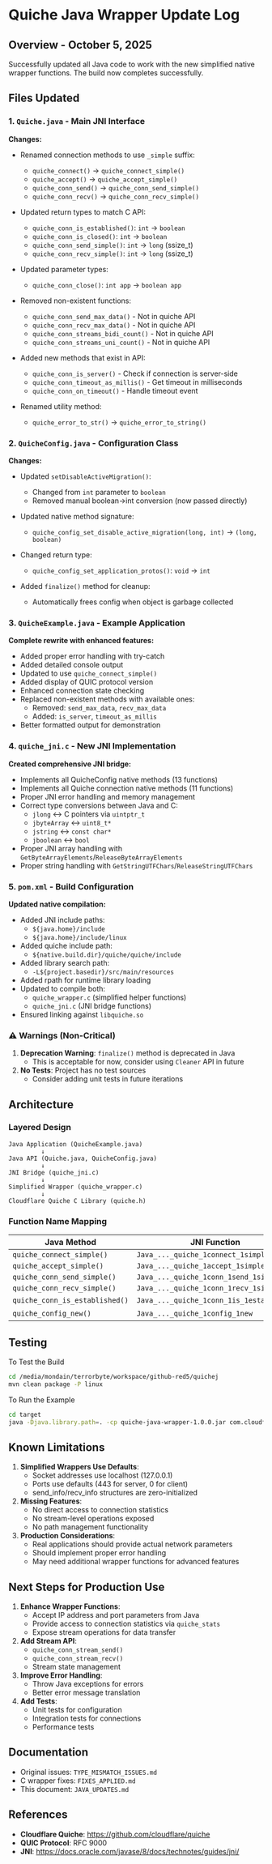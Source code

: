 # Quiche Java Wrapper Update Log

## Overview - October 5, 2025

Successfully updated all Java code to work with the new simplified native wrapper functions. The build now completes successfully.

## Files Updated

### 1. `Quiche.java` - Main JNI Interface

**Changes:**

- Renamed connection methods to use `_simple` suffix:
  - `quiche_connect()` → `quiche_connect_simple()`
  - `quiche_accept()` → `quiche_accept_simple()`
  - `quiche_conn_send()` → `quiche_conn_send_simple()`
  - `quiche_conn_recv()` → `quiche_conn_recv_simple()`
  
- Updated return types to match C API:
  - `quiche_conn_is_established()`: `int` → `boolean`
  - `quiche_conn_is_closed()`: `int` → `boolean`
  - `quiche_conn_send_simple()`: `int` → `long` (ssize_t)
  - `quiche_conn_recv_simple()`: `int` → `long` (ssize_t)
  
- Updated parameter types:
  - `quiche_conn_close()`: `int app` → `boolean app`
  
- Removed non-existent functions:
  - `quiche_conn_send_max_data()` - Not in quiche API
  - `quiche_conn_recv_max_data()` - Not in quiche API
  - `quiche_conn_streams_bidi_count()` - Not in quiche API
  - `quiche_conn_streams_uni_count()` - Not in quiche API
  
- Added new methods that exist in API:
  - `quiche_conn_is_server()` - Check if connection is server-side
  - `quiche_conn_timeout_as_millis()` - Get timeout in milliseconds
  - `quiche_conn_on_timeout()` - Handle timeout event
  
- Renamed utility method:
  - `quiche_error_to_str()` → `quiche_error_to_string()`

### 2. `QuicheConfig.java` - Configuration Class

**Changes:**

- Updated `setDisableActiveMigration()`:
  - Changed from `int` parameter to `boolean`
  - Removed manual boolean→int conversion (now passed directly)
  
- Updated native method signature:
  - `quiche_config_set_disable_active_migration(long, int)` → `(long, boolean)`
  
- Changed return type:
  - `quiche_config_set_application_protos()`: `void` → `int`
  
- Added `finalize()` method for cleanup:
  - Automatically frees config when object is garbage collected

### 3. `QuicheExample.java` - Example Application

**Complete rewrite with enhanced features:**

- Added proper error handling with try-catch
- Added detailed console output
- Updated to use `quiche_connect_simple()`
- Added display of QUIC protocol version
- Enhanced connection state checking
- Replaced non-existent methods with available ones:
  - Removed: `send_max_data`, `recv_max_data`
  - Added: `is_server`, `timeout_as_millis`
- Better formatted output for demonstration

### 4. `quiche_jni.c` - New JNI Implementation

**Created comprehensive JNI bridge:**

- Implements all QuicheConfig native methods (13 functions)
- Implements all Quiche connection native methods (11 functions)
- Proper JNI error handling and memory management
- Correct type conversions between Java and C:
  - `jlong` ↔ C pointers via `uintptr_t`
  - `jbyteArray` ↔ `uint8_t*`
  - `jstring` ↔ `const char*`
  - `jboolean` ↔ `bool`
- Proper JNI array handling with `GetByteArrayElements`/`ReleaseByteArrayElements`
- Proper string handling with `GetStringUTFChars`/`ReleaseStringUTFChars`

### 5. `pom.xml` - Build Configuration

**Updated native compilation:**

- Added JNI include paths:
  - `${java.home}/include`
  - `${java.home}/include/linux`
- Added quiche include path:
  - `${native.build.dir}/quiche/quiche/include`
- Added library search path:
  - `-L${project.basedir}/src/main/resources`
- Added rpath for runtime library loading
- Updated to compile both:
  - `quiche_wrapper.c` (simplified helper functions)
  - `quiche_jni.c` (JNI bridge functions)
- Ensured linking against `libquiche.so`

### ⚠️ Warnings (Non-Critical)

1. **Deprecation Warning**: `finalize()` method is deprecated in Java
   - This is acceptable for now, consider using `Cleaner` API in future
2. **No Tests**: Project has no test sources
   - Consider adding unit tests in future iterations

## Architecture

### Layered Design

```
Java Application (QuicheExample.java)
         ↓
Java API (Quiche.java, QuicheConfig.java)
         ↓
JNI Bridge (quiche_jni.c)
         ↓
Simplified Wrapper (quiche_wrapper.c)
         ↓
Cloudflare Quiche C Library (quiche.h)
```

### Function Name Mapping

| Java Method | JNI Function | C Wrapper | Quiche API |
|------------|--------------|-----------|------------|
| `quiche_connect_simple()` | `Java_..._quiche_1connect_1simple` | `quiche_connect_simple()` | `quiche_connect()` |
| `quiche_accept_simple()` | `Java_..._quiche_1accept_1simple` | `quiche_accept_simple()` | `quiche_accept()` |
| `quiche_conn_send_simple()` | `Java_..._quiche_1conn_1send_1simple` | `quiche_conn_send_simple()` | `quiche_conn_send()` |
| `quiche_conn_recv_simple()` | `Java_..._quiche_1conn_1recv_1simple` | `quiche_conn_recv_simple()` | `quiche_conn_recv()` |
| `quiche_conn_is_established()` | `Java_..._quiche_1conn_1is_1established` | (direct call) | `quiche_conn_is_established()` |
| `quiche_config_new()` | `Java_..._quiche_1config_1new` | (direct call) | `quiche_config_new()` |

## Testing

To Test the Build

```bash
cd /media/mondain/terrorbyte/workspace/github-red5/quichej
mvn clean package -P linux
```

To Run the Example

```bash
cd target
java -Djava.library.path=. -cp quiche-java-wrapper-1.0.0.jar com.cloudflare.quiche.QuicheExample
```

## Known Limitations

1. **Simplified Wrappers Use Defaults**:
   - Socket addresses use localhost (127.0.0.1)
   - Ports use defaults (443 for server, 0 for client)
   - send_info/recv_info structures are zero-initialized
2. **Missing Features**:
   - No direct access to connection statistics
   - No stream-level operations exposed
   - No path management functionality
3. **Production Considerations**:
   - Real applications should provide actual network parameters
   - Should implement proper error handling
   - May need additional wrapper functions for advanced features

## Next Steps for Production Use

1. **Enhance Wrapper Functions**:
   - Accept IP address and port parameters from Java
   - Provide access to connection statistics via `quiche_stats`
   - Expose stream operations for data transfer
2. **Add Stream API**:
   - `quiche_conn_stream_send()`
   - `quiche_conn_stream_recv()`
   - Stream state management
3. **Improve Error Handling**:
   - Throw Java exceptions for errors
   - Better error message translation
4. **Add Tests**:
   - Unit tests for configuration
   - Integration tests for connections
   - Performance tests

## Documentation

- Original issues: `TYPE_MISMATCH_ISSUES.md`
- C wrapper fixes: `FIXES_APPLIED.md`
- This document: `JAVA_UPDATES.md`

## References

- **Cloudflare Quiche**: https://github.com/cloudflare/quiche
- **QUIC Protocol**: RFC 9000
- **JNI**: https://docs.oracle.com/javase/8/docs/technotes/guides/jni/

